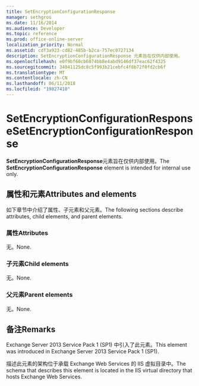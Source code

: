```yaml
---
title: SetEncryptionConfigurationResponse
manager: sethgros
ms.date: 11/16/2014
ms.audience: Developer
ms.topic: reference
ms.prod: office-online-server
localization_priority: Normal
ms.assetid: cdf3a923-cd82-485b-b2ca-757ec8727134
description: SetEncryptionConfigurationResponse 元素旨在仅供内部使用。
ms.openlocfilehash: e0f9bf60cb6074bb8e4abd9146df37eac62f4325
ms.sourcegitcommit: 34041125dc8c5f993b21cebfc4f8b72f0fd2cb6f
ms.translationtype: MT
ms.contentlocale: zh-CN
ms.lasthandoff: 06/11/2018
ms.locfileid: "19827410"
---
```

# <a name="setencryptionconfigurationresponse"></a><span data-ttu-id="eb224-103">SetEncryptionConfigurationResponse</span><span class="sxs-lookup"><span data-stu-id="eb224-103">SetEncryptionConfigurationResponse</span></span>

<span data-ttu-id="eb224-104">**SetEncryptionConfigurationResponse**元素旨在仅供内部使用。</span><span class="sxs-lookup"><span data-stu-id="eb224-104">The **SetEncryptionConfigurationResponse** element is intended for internal use only.</span></span> 

## <a name="attributes-and-elements"></a><span data-ttu-id="eb224-105">属性和元素</span><span class="sxs-lookup"><span data-stu-id="eb224-105">Attributes and elements</span></span>

<span data-ttu-id="eb224-106">如下章节中介绍了属性、子元素和父元素。</span><span class="sxs-lookup"><span data-stu-id="eb224-106">The following sections describe attributes, child elements, and parent elements.</span></span>
  
### <a name="attributes"></a><span data-ttu-id="eb224-107">属性</span><span class="sxs-lookup"><span data-stu-id="eb224-107">Attributes</span></span>

<span data-ttu-id="eb224-108">无。</span><span class="sxs-lookup"><span data-stu-id="eb224-108">None.</span></span>
  
### <a name="child-elements"></a><span data-ttu-id="eb224-109">子元素</span><span class="sxs-lookup"><span data-stu-id="eb224-109">Child elements</span></span>

<span data-ttu-id="eb224-110">无。</span><span class="sxs-lookup"><span data-stu-id="eb224-110">None.</span></span>
  
### <a name="parent-elements"></a><span data-ttu-id="eb224-111">父元素</span><span class="sxs-lookup"><span data-stu-id="eb224-111">Parent elements</span></span>

<span data-ttu-id="eb224-112">无。</span><span class="sxs-lookup"><span data-stu-id="eb224-112">None.</span></span>
  
## <a name="remarks"></a><span data-ttu-id="eb224-113">备注</span><span class="sxs-lookup"><span data-stu-id="eb224-113">Remarks</span></span>

<span data-ttu-id="eb224-114">Exchange Server 2013 Service Pack 1 (SP1) 中引入了此元素。</span><span class="sxs-lookup"><span data-stu-id="eb224-114">This element was introduced in Exchange Server 2013 Service Pack 1 (SP1).</span></span>
  
<span data-ttu-id="eb224-115">描述此元素的架构位于承载 Exchange Web Services 的 IIS 虚拟目录中。</span><span class="sxs-lookup"><span data-stu-id="eb224-115">The schema that describes this element is located in the IIS virtual directory that hosts Exchange Web Services.</span></span>
  

